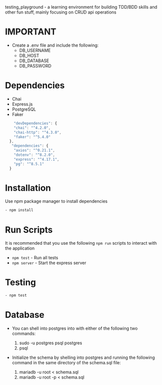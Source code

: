 testing_playground - a learning environment for building TDD/BDD skills and other fun stuff, mainly focusing on CRUD api operations

# IMPORTANT

- Create a .env file and include the following:
  - DB_USERNAME
  - DB_HOST
  - DB_DATABASE
  - DB_PASSWORD

# Dependencies

- Chai
- Express.js
- PostgreSQL
- Faker

```javascript
    "devDependencies": {
    "chai": "^4.2.0",
    "chai-http": "^4.3.0",
    "faker": "^5.4.0"
  },
   "dependencies": {
    "axios": "^0.21.1",
    "dotenv": "^8.2.0",
    "express": "^4.17.1",
    "pg": "^8.5.1"
  }
```

# Installation

Use npm package manager to install dependencies

```bash
- npm install
```

# Run Scripts

It is recommended that you use the following `npm run` scripts to interact with the application

- `npm test` - Run all tests
- `npm server` - Start the express server

# Testing

```bash
- npm test
```

# Database

- You can shell into postgres into with either of the following two commands:

  1. sudo -u postgres psql postgres
  2. psql

- Initialize the schema by shelling into postgres and running the following command in the same directory of the schema.sql file:
  1. mariadb -u root < schema.sql
  2. mariadb -u root -p < schema.sql
